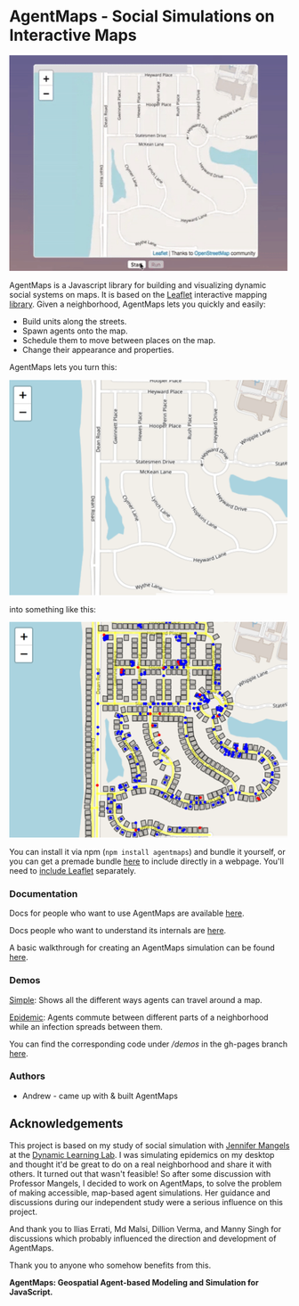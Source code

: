 # AgentMaps - Social Simulations on Interactive Maps

<img src="resources/agentgif.gif" width="500" height="387" />

AgentMaps is a Javascript library for building and visualizing dynamic social systems on maps.
It is based on the [Leaflet](https://leafletjs.com/) interactive mapping [library](https://github.com/Leaflet/Leaflet).
Given a neighborhood, AgentMaps lets you quickly and easily:

* Build units along the streets.
* Spawn agents onto the map.
* Schedule them to move between places on the map.
* Change their appearance and properties.

AgentMaps lets you turn this:

<img src="resources/noagentmaps.png" width="500" height="387" />

into something like this:

<img src="resources/agentmaps.png" width="500" height="387" />

You can install it via npm (`npm install agentmaps`) and bundle it yourself, or you can get a premade bundle [here](https://unpkg.com/agentmaps@2/site/dist/agentmaps.js) to include directly in a webpage. 
You'll need to [include Leaflet](https://leafletjs.com/download.html) separately.

### Documentation

Docs for people who want to use AgentMaps are available [here](https://noncomputable.github.io/AgentMaps/docs/index.html).

Docs people who want to understand its internals are [here](https://noncomputable.github.io/AgentMaps/devdocs/index.html).

A basic walkthrough for creating an AgentMaps simulation can be found [here](https://noncomputable.github.io/AgentMaps/docs/tutorial-quickstart.html). 

### Demos

[Simple](https://noncomputable.github.io/AgentMaps/demos/simple/simple.html): Shows all the different ways agents can travel around a map.

[Epidemic](https://noncomputable.github.io/AgentMaps/demos/epidemic/epidemic.html): Agents commute between different parts of a neighborhood while an infection spreads between them.

You can find the corresponding code under _/demos_ in the gh-pages branch [here](https://github.com/noncomputable/AgentMaps/tree/gh-pages/demos).

### Authors

* Andrew - came up with & built AgentMaps

## Acknowledgements 

This project is based on my study of social simulation with [Jennifer Mangels](https://www.gc.cuny.edu/Page-Elements/Academics-Research-Centers-Initiatives/Doctoral-Programs/Psychology/Faculty-Bios/Jennifer-Mangels) at the [Dynamic Learning Lab](http://www.mangelslab.org/). I was simulating epidemics on my desktop and thought it'd be great to do on a real neighborhood and share it with others. It turned out that wasn't feasible! So after some discussion with Professor Mangels, I decided to work on AgentMaps, to solve the problem of making accessible, map-based agent simulations. Her guidance and discussions during our independent study were a serious influence on this project.

And thank you to Ilias Errati, Md Malsi, Dillion Verma, and Manny Singh for discussions which probably influenced the direction and development of AgentMaps.

Thank you to anyone who somehow benefits from this.

**AgentMaps: Geospatial Agent-based Modeling and Simulation for JavaScript.**
